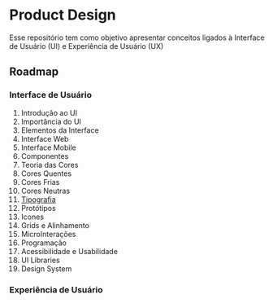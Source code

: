 # Product Design

Esse repositório tem como objetivo apresentar conceitos ligados à Interface de Usuário (UI) e Experiência de Usuário (UX)

## Roadmap

### Interface de Usuário

1. Introdução ao UI
2. Importância do UI
3. Elementos da Interface
4. Interface Web
5. Interface Mobile
6. Componentes
7. Teoria das Cores
8. Cores Quentes
9. Cores Frias
10. Cores Neutras
11. [Tipografia](./user-interface/Typography.md)
12. Protótipos
13. Icones
14. Grids e Alinhamento
15. MicroInterações
16. Programação
17. Acessibilidade e Usabilidade
18. UI Libraries
19. Design System

### Experiência de Usuário
